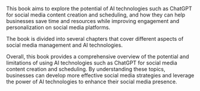 
This book aims to explore the potential of AI technologies such as ChatGPT for social media content creation and scheduling, and how they can help businesses save time and resources while improving engagement and personalization on social media platforms.

The book is divided into several chapters that cover different aspects of social media management and AI technologies.

Overall, this book provides a comprehensive overview of the potential and limitations of using AI technologies such as ChatGPT for social media content creation and scheduling. By understanding these topics, businesses can develop more effective social media strategies and leverage the power of AI technologies to enhance their social media presence.
